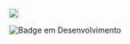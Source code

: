 ![](https://github.com/daniamaral27/DesenMobileReactNative/blob/main/TelaAtividade1.png)

![Badge em Desenvolvimento](https://img.shields.io/static/v1?label=STATUS&message=EMCONSTRUÇÃO&color=GREEN&style=for-the-badge)
 
